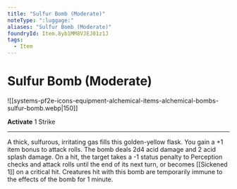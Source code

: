 ```yaml
---
title: "Sulfur Bomb (Moderate)"
noteType: ":luggage:"
aliases: "Sulfur Bomb (Moderate)"
foundryId: Item.8yb1MM8VJEJ01z1J
tags:
  - Item
---
```


# Sulfur Bomb (Moderate)
![[systems-pf2e-icons-equipment-alchemical-items-alchemical-bombs-sulfur-bomb.webp|150]]

**Activate** 1 Strike

* * *

A thick, sulfurous, irritating gas fills this golden-yellow flask. You gain a +1 item bonus to attack rolls. The bomb deals 2d4 acid damage and 2 acid splash damage. On a hit, the target takes a -1 status penalty to Perception checks and attack rolls until the end of its next turn, or becomes [[Sickened 1]] on a critical hit. Creatures hit with this bomb are temporarily immune to the effects of the bomb for 1 minute.


